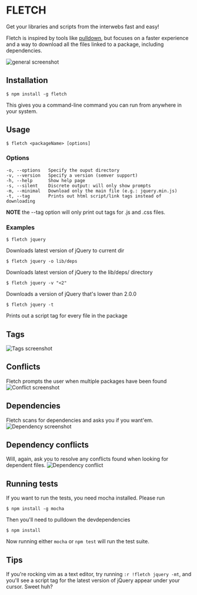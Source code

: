 FLETCH
======

Get your libraries and scripts from the interwebs fast and easy!

Fletch is inspired by tools like
[pulldown](https://github.com/jackfranklin/pulldown), but focuses on a faster
experience and a way to download all the files linked to a package, including
dependencies.

![general screenshot](http://i.imgur.com/t5qlkVr.png "Screenshot")

Installation
------------

```
$ npm install -g fletch
```

This gives you a command-line command you can run from anywhere in your system.

Usage
-----

```
$ fletch <packageName> [options]
```

### Options
    -o, --options	Specify the ouput directory
    -v, --version	Specify a version (semver support)
    -h, --help		Show help page
    -s, --silent	Discrete output: will only show prompts
    -m, --minimal	Download only the main file (e.g.: jquery.min.js)
    -t, --tag		Prints out html script/link tags instead of downloading

**NOTE** the --tag option will only print out tags for .js and .css files.


### Examples
```
$ fletch jquery
```
Downloads latest version of jQuery to current dir

```
$ fletch jquery -o lib/deps
```
Downloads latest version of jQuery to the lib/deps/ directory

```
$ fletch jquery -v "<2"
```
Downloads a version of jQuery that's lower than 2.0.0

```
$ fletch jquery -t
```
Prints out a script tag for every file in the package

## Tags
![Tags screenshot](http://i.imgur.com/WEXAeVu.png)

## Conflicts

Fletch prompts the user when multiple packages have been found
![Conflict screenshot](http://i.imgur.com/2JIsNbs.png)

## Dependencies

Fletch scans for dependencies and asks you if you want'em.
![Dependency screenshot](http://i.imgur.com/pBSW5mS.png)

## Dependency conflicts

Will, again, ask you to resolve any conflicts found when looking for dependent
files.
![Dependency conflict](http://i.imgur.com/qZyTxGF.png)

## Running tests

If you want to run the tests, you need mocha installed. Please run

`$ npm install -g mocha`

Then you'll need to pulldown the devdependencies

`$ npm install`

Now running either `mocha` or `npm test` will run the test suite.

## Tips

If you're rocking vim as a text editor, try running `:r !fletch jquery -mt`, and
you'll see a script tag for the latest version of jQuery appear under your
cursor. Sweet huh?
